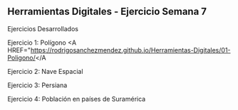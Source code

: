 ## Herramientas Digitales - Ejercicio Semana 7

Ejercicios Desarrollados

Ejercicio 1: Polígono <A HREF="https://rodrigosanchezmendez.github.io/Herramientas-Digitales/01-Poligono/</A

Ejercicio 2: Nave Espacial

Ejercicio 3: Persiana

Ejercicio 4: Población en países de Suramérica
